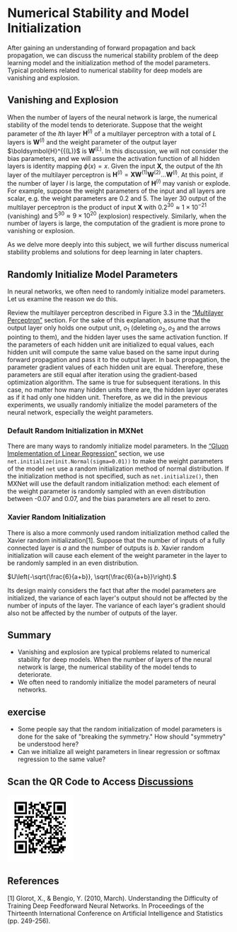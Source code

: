 # Numerical Stability and Model Initialization

After gaining an understanding of forward propagation and back propagation, we can discuss the numerical stability problem of the deep learning model and the initialization method of the model parameters. Typical problems related to numerical stability for deep models are vanishing and explosion.


## Vanishing and Explosion

When the number of layers of the neural network is large, the numerical stability of the model tends to deteriorate. Suppose that the weight parameter of the $l$th layer $\boldsymbol{H}^{(l)}$ of a multilayer perceptron with a total of $L$ layers is $\boldsymbol{W}^{(l)}$ and the weight parameter of the output layer $\boldsymbol{H}^{{(L)}$ is $\boldsymbol{W}^{(L)}$. In this discussion, we will not consider the bias parameters, and we will assume the activation function of all hidden layers is identity mapping $\phi(x) = x$. Given the input $\boldsymbol{X}$, the output of the $l$th layer of the multilayer perceptron is $\boldsymbol{H}^{(l)} = \boldsymbol{X} \boldsymbol{W}^{(1)} \boldsymbol{W}^{(2)} \ldots \boldsymbol{W}^{(l)}$. At this point, if the number of layer $l$ is large, the computation of $\boldsymbol{H}^{(l)}$ may vanish or explode. For example, suppose the weight parameters of the input and all layers are scalar, e.g. the weight parameters are 0.2 and 5. The layer 30 output of the multilayer perceptron is the product of input $\boldsymbol{X}$ with $0.2^{30} \approx 1 \times 10^{-21}$ (vanishing) and $5^{30} \approx 9 \times 10^{20}$ (explosion) respectively. Similarly, when the number of layers is large, the computation of the gradient is more prone to vanishing or explosion.

As we delve more deeply into this subject, we will further discuss numerical stability problems and solutions for deep learning in later chapters.


## Randomly Initialize Model Parameters

In neural networks, we often need to randomly initialize model parameters. Let us examine the reason we do this.

Review the multilayer perceptron described in Figure 3.3 in the [“Multilayer Perceptron”](mlp.md) section. For the sake of this explanation, assume that the output layer only holds one output unit, $o_1$ (deleting $o_2, o_3$ and the arrows pointing to them), and the hidden layer uses the same activation function. If the parameters of each hidden unit are initialized to equal values, each hidden unit will compute the same value based on the same input during forward propagation and pass it to the output layer. In back propagation, the parameter gradient values of each hidden unit are equal. Therefore, these parameters are still equal after iteration using the gradient-based optimization algorithm. The same is true for subsequent iterations. In this case, no matter how many hidden units there are, the hidden layer operates as if it had only one hidden unit. Therefore, as we did in the previous experiments, we usually randomly initialize the model parameters of the neural network, especially the weight parameters.


### Default Random Initialization in MXNet

There are many ways to randomly initialize model parameters. In the [“Gluon Implementation of Linear Regression”](linear-regression-gluon.md) section, we use `net.initialize(init.Normal(sigma=0.01))` to make the weight parameters of the model `net` use a random initialization method of normal distribution. If the initialization method is not specified, such as `net.initialize()`, then MXNet will use the default random initialization method: each element of the weight parameter is randomly sampled with an even distribution between -0.07 and 0.07, and the bias parameters are all reset to zero.


### Xavier Random Initialization

There is also a more commonly used random initialization method called the Xavier random initialization[1]. Suppose that the number of inputs of a fully connected layer is $a$ and the number of outputs is $b$. Xavier random initialization will cause each element of the weight parameter in the layer to be randomly sampled in an even distribution.

$U\left(-\sqrt{\frac{6}{a+b}}, \sqrt{\frac{6}{a+b}}\right).$

Its design mainly considers the fact that after the model parameters are initialized, the variance of each layer's output should not be affected by the number of inputs of the layer. The variance of each layer's gradient should also not be affected by the number of outputs of the layer.

## Summary

* Vanishing and explosion are typical problems related to numerical stability for deep models. When the number of layers of the neural network is large, the numerical stability of the model tends to deteriorate.
* We often need to randomly initialize the model parameters of neural networks.


## exercise

* Some people say that the random initialization of model parameters is done for the sake of "breaking the symmetry." How should "symmetry" be understood here?
* Can we initialize all weight parameters in linear regression or softmax regression to the same value?


## Scan the QR Code to Access [Discussions](https://discuss.gluon.ai/t/topic/8052)

![](../img/qr_numerical-stability-and-init.svg)

## References

[1] Glorot, X., & Bengio, Y. (2010, March). Understanding the Difficulty of Training Deep Feedforward Neural Networks. In Proceedings of the Thirteenth International Conference on Artificial Intelligence and Statistics (pp. 249-256).
